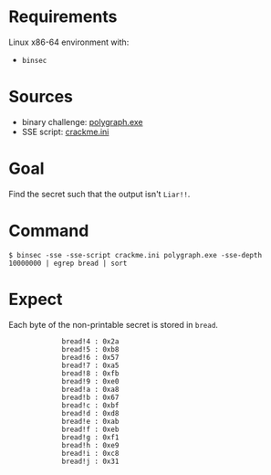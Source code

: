 # Requirements

Linux x86-64 environment with:
- `binsec`

# Sources

- binary challenge:     [polygraph.exe](https://hackropole.fr/fr/challenges/reverse/fcsc2025-reverse-polygraph/)
- SSE script:           [crackme.ini](./crackme.ini)

# Goal

Find the secret such that the output isn't `Liar!!`.

# Command

```console
$ binsec -sse -sse-script crackme.ini polygraph.exe -sse-depth 10000000 | egrep bread | sort
```

# Expect

Each byte of the non-printable secret is stored in `bread`.

```console
             bread!4 : 0x2a
             bread!5 : 0xb8
             bread!6 : 0x57
             bread!7 : 0xa5
             bread!8 : 0xfb
             bread!9 : 0xe0
             bread!a : 0xa8
             bread!b : 0x67
             bread!c : 0xbf
             bread!d : 0xd8
             bread!e : 0xab
             bread!f : 0xeb
             bread!g : 0xf1
             bread!h : 0xe9
             bread!i : 0xc8
             bread!j : 0x31
```
